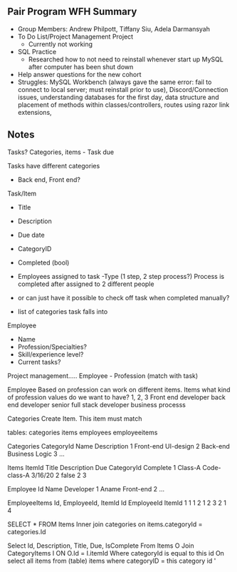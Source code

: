 ## Pair Program WFH Summary

- Group Members: Andrew Philpott, Tiffany Siu, Adela Darmansyah
- To Do List/Project Management Project
  - Currently not working
- SQL Practice
  - Researched how to not need to reinstall whenever start up MySQL after computer has been shut down
- Help answer questions for the new cohort
- Struggles: MySQL Workbench (always gave the same error: fail to connect to local server; must reinstall prior to use), Discord/Connection issues, understanding databases for the first day, data structure and placement of methods within classes/controllers, routes using razor link extensions,

## Notes

Tasks? Categories, items - Task due

Tasks have different categories

- Back end, Front end?

Task/Item

- Title
- Description
- Due date
- CategoryID
- Completed (bool)

- Employees assigned to task
  -Type (1 step, 2 step process?) Process is completed after assigned to 2 different people
- or can just have it possible to check off task when completed manually?
- list of categories task falls into

Employee

- Name
- Profession/Specialties?
- Skill/experience level?
- Current tasks?

Project management.....
Employee - Profession (match with task)

Employee
Based on profession can work on different items. Items
what kind of profession values do we want to have?
1, 2, 3
Front end developer
back end developer
senior full stack developer
business processs

Categories
Create Item. This item must match

tables:
categories
items
employees
employeeitems

Categories
CategoryId Name Description
1 Front-end UI-design
2 Back-end Business Logic
3 ...

Items
ItemId Title Description Due CategoryId Complete
1 Class-A Code-class-A 3/16/20 2 false
2
3

Employee
Id Name Developer
1 Aname Front-end
2 ...

EmployeeItems
Id, EmployeeId, ItemId
Id EmployeeId ItemId
1 1 1
2 1 2
3 2 1
4

SELECT \*
FROM Items
Inner join categories
on items.categoryId = categories.Id

Select Id, Description, Title, Due, IsComplete
From Items O
Join CategoryItems I ON O.Id = I.itemId
Where categoryId is equal to this id
On
select all items from (table) items where categoryID = this category id
'
